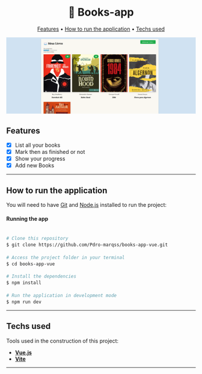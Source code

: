 <h1 align="center">
    📖 Books-app
</h1>

<p align="center">
  <a href="#features">Features</a> •
  <a href="#how-it-works">How to run the application</a> • 
  <a href="#tech-stack">Techs used</a>
</p>

<div align="center"> 
	<img title="#books-app" src="./.github/home-smaller.png" alt="" />
</div>

## Features

- [x] List all your books
- [x] Mark then as finished or not
- [x] Show your progress
- [x] Add new Books

---

## How to run the application

You will need to have [Git](https://git-scm.com) and [Node.js](https://nodejs.org/en/) installed to run the project:

#### Running the app

```bash

# Clone this repository
$ git clone https://github.com/Pdro-marqss/books-app-vue.git

# Access the project folder in your terminal
$ cd books-app-vue

# Install the dependencies
$ npm install

# Run the application in development mode
$ npm run dev

```

---

## Techs used

Tools used in the construction of this project:

- **[Vue.js](https://vuejs.org/)**
- **[Vite](https://vitejs.dev/)**

---
